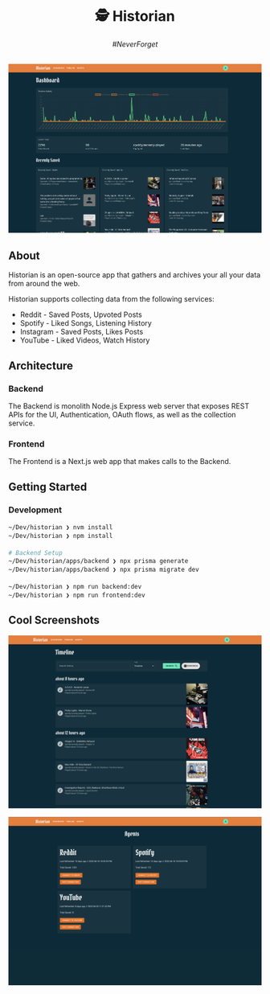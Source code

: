 <h1 align="center">🕵️  Historian</h1>
<div align="center">
<em>#NeverForget</em> 
<br>
<br>
</div>

![Historian Dashboard](./docs/img/dashboard.png)

## About

Historian is an open-source app that gathers and archives your all your data from around the web.

Historian supports collecting data from the following services:

-   Reddit - Saved Posts, Upvoted Posts
-   Spotify - Liked Songs, Listening History
-   Instagram - Saved Posts, Likes Posts
-   YouTube - Liked Videos, Watch History

## Architecture

### Backend

The Backend is monolith Node.js Express web server that exposes REST APIs for the UI, Authentication, OAuth flows, as well as the collection service.

### Frontend

The Frontend is a Next.js web app that makes calls to the Backend.

## Getting Started

### Development

```bash
~/Dev/historian ❯ nvm install
~/Dev/historian ❯ npm install

# Backend Setup
~/Dev/historian/apps/backend ❯ npx prisma generate
~/Dev/historian/apps/backend ❯ npx prisma migrate dev

~/Dev/historian ❯ npm run backend:dev
~/Dev/historian ❯ npm run frontend:dev
```

## Cool Screenshots

![Historian Timeline](./docs/img/timeline.png)

![Historian Agents](./docs/img/agents.png)

